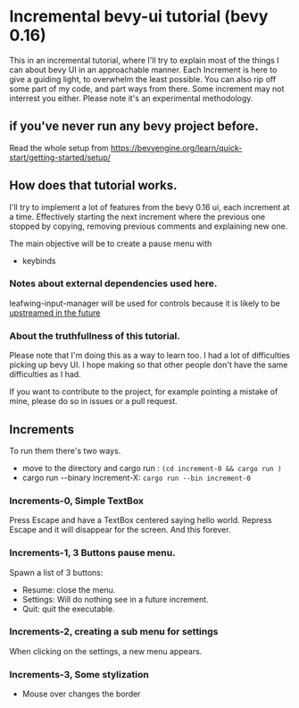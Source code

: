 # Incremental bevy-ui tutorial (bevy 0.16)

This in an incremental tutorial, where I'll try to explain most of the things I can about bevy UI
in an approachable manner.
Each Increment is here to give a guiding light, to overwhelm the least possible.
You can also rip off some part of my code, and part ways from there.
Some increment may not interrest you either.
Please note it's an experimental methodology.

## if you've never run any bevy project before.

Read the whole setup from https://bevyengine.org/learn/quick-start/getting-started/setup/

## How does that tutorial works.

I'll try to implement a lot of features from the bevy 0.16 ui, each increment at a time. Effectively starting the next
increment where the previous one stopped by copying, removing previous comments and explaining new one.

The main objective will be to create a pause menu with
- keybinds

### Notes about external dependencies used here.

leafwing-input-manager will be used for controls because it is likely to be 
[upstreamed in the future](https://github.com/bevyengine/bevy/issues/435#issuecomment-1254026314)

### About the truthfullness of this tutorial.

Please note that I'm doing this as a way to learn too.
I had a lot of difficulties picking up bevy UI.
I hope making so that other people don't have
the same difficulties as I had.

If you want to contribute to the project, for example pointing a mistake of mine,
please do so in issues or a pull request.


## Increments 

To run them there's two ways.
- move to the directory and cargo run : `(cd increment-0 && cargo run )`
- cargo run --binary increment-X: `cargo run --bin increment-0` 


### Increments-0, Simple TextBox
Press Escape and have a TextBox centered saying hello world. 
Repress Escape and it will disappear for the screen.
And this forever.


### Increments-1, 3 Buttons pause menu.
Spawn a list of 3 buttons:
- Resume: close the menu.
- Settings: Will do nothing see in a future increment.
- Quit: quit the executable.


### Increments-2, creating a sub menu for settings
When clicking on the settings, a new menu appears.


### Increments-3, Some stylization
- Mouse over changes the border
